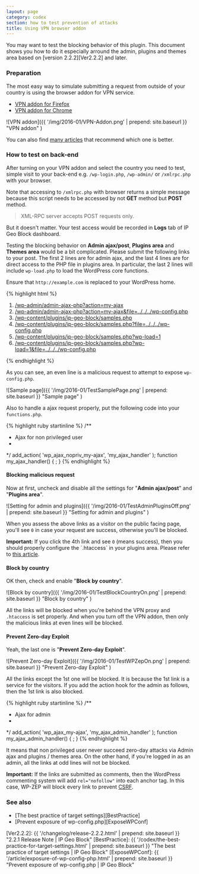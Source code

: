 ```yaml
---
layout: page
category: codex
section: how to test prevention of attacks
title: Using VPN browser addon
---
```


You may want to test the blocking behavior of this plugin. This document 
shows you how to do it especially arround the admin, plugins and themes 
area based on [version 2.2.2][Ver2.2.2] and later.

<!--more-->

### Preparation ###

The most easy way to simulate submitting a request from outside of your 
country is using the browser addon for VPN service.

- [VPN addon for Firefox][VPN-Firefox]
- [VPN addon for Chrome][VPN-Chrome]

![VPN addon]({{ '/img/2016-01/VPN-Addon.png' | prepend: site.baseurl }}
 "VPN addon"
)

You can also find [many articles][VPN-ADDON] that recommend which one is better.

### How to test on back-end ###

After turning on your VPN addon and select the country you need to test, simple 
visit to your back-end e.g. `/wp-login.php`, `/wp-admin/` or `/xmlrpc.php` with 
your browser.

Note that accessing to `/xmlrpc.php` with browser returns a simple message 
because this script needs to be accessed by not **GET** method but **POST** 
method.

> XML-RPC server accepts POST requests only.

But it doesn't matter. Your test access would be recorded in **Logs** tab of 
IP Geo Block dashboard.

Testing the blocking behavior on **Admin ajax/post**, **Plugins area** and 
**Themes area** would be a bit complicated. Please submit the following links 
to your post. The first 2 lines are for admin ajax, and the last 4 lines are 
for direct access to the PHP file in plugins area. In particular, the last 2 
lines will include `wp-load.php` to load the WordPress core functions.

Ensure that `http://example.com` is replaced to your WordPress home.

{% highlight html %}
<ol>
    <li><a href="http://example.com/wp-admin/admin-ajax.php?action=my-ajax">/wp-admin/admin-ajax-php?action=my-ajax</a>
    <li><a href="http://example.com/wp-admin/admin-ajax.php?action=my-ajax&file=../../../wp-config.php">/wp-admin/admin-ajax-php?action=my-ajax&file=../../../wp-config.php</a></li>
    <li><a href="http://example.com/wp-content/plugins/ip-geo-block/samples.php">/wp-content/plugins/ip-geo-block/samples.php</a></li>
    <li><a href="http://example.com/wp-content/plugins/ip-geo-block/samples.php?file=../../../wp-config.php">/wp-content/plugins/ip-geo-block/samples.php?file=../../../wp-config.php</a></li>
    <li><a href="http://example.com/wp-content/plugins/ip-geo-block/samples.php?wp-load=1">/wp-content/plugins/ip-geo-block/samples.php?wp-load=1</a></li>
    <li><a href="http://example.com/wp-content/plugins/ip-geo-block/samples.php?wp-load=1&file=../../../wp-config.php">/wp-content/plugins/ip-geo-block/samples.php?wp-load=1&file=../../../wp-config.php</a></li>
</ol>
{% endhighlight %}

As you can see, an even line is a malicious request to attempt to expose 
`wp-config.php`.

![Sample page]({{ '/img/2016-01/TestSamplePage.png' | prepend: site.baseurl }}
 "Sample page"
)

Also to handle a ajax request properly, put the following code into your 
`functions.php`.

{% highlight ruby startinline %}
/**
 * Ajax for non privileged user
 *
 */
add_action( 'wp_ajax_nopriv_my-ajax', 'my_ajax_handler' );
function my_ajax_handler() {
    ;
}
{% endhighlight %}

#### Blocking malicious request ####

Now at first, uncheck and disable all the settings for "**Admin ajax/post**" 
and "**Plugins area**".

![Setting for admin and plugins]({{ '/img/2016-01/TestAdminPluginsOff.png' | prepend: site.baseurl }}
 "Setting for admin and plugins"
)

When you assess the above links as a visitor on the public facing page, you'll 
see `0` in case your request are success, otherwise you'll be blocked.

<div class="alert alert-warning">
  <strong>Important:</strong>
  If you click the 4th link and see <code>0</code> (means success), then you 
  should properly configure the `.htaccess` in your plugins area. Please refer 
  to <a href="/article/exposure-of-wp-config-php.html"
  title="Prevent exposure of wp-config.php | IP Geo Block">this article</a>.
</div>

#### Block by country ####

OK then, check and enable "**Block by country**".

![Block by country]({{ '/img/2016-01/TestBlockCountryOn.png' | prepend: site.baseurl }}
 "Block by country"
)

All the links will be blocked when you're behind the VPN proxy and `.htaccess` 
is set properly. And when you turn off the VPN addon, then only the malicious 
links at even lines will be blocked.

#### Prevent Zero-day Exploit ####

Yeah, the last one is "**Prevent Zero-day Exploit**".

![Prevent Zero-day Exploit]({{ '/img/2016-01/TestWPZepOn.png' | prepend: site.baseurl }}
 "Prevent Zero-day Exploit"
)

All the links except the 1st one will be blocked. It is because the 1st link 
is a service for the visitors. If you add the action hook for the admin as 
follows, then the 1st link is also blocked.

{% highlight ruby startinline %}
/**
 * Ajax for admin
 *
 */
add_action( 'wp_ajax_my-ajax', 'my_ajax_admin_handler' );
function my_ajax_admin_handler() {
    ;
}
{% endhighlight %}

It means that non privileged user never succeed zero-day attacks via Admin 
ajax and plugins / themes area. On the other hand, if you're logged in as an 
admin, all the links at odd lines will not be blocked.

<div class="alert alert-warning">
  <strong>Important:</strong>
  If the links are submitted as comments, then the WordPress commenting system 
  will add <code>rel="nofollow"</code> into each anchor tag. In this case, 
  WP-ZEP will block every link to prevent
  <a href="https://en.wikipedia.org/wiki/Cross-site_request_forgery"
  title="Cross-site request forgery - Wikipedia, the free encyclopedia">CSRF</a>.
</div>

### See also ###

- [The best practice of target settings][BestPractice]
- [Prevent exposure of wp-config.php][ExposeWPConf]

[IP-Geo-Block]: https://wordpress.org/plugins/ip-geo-block/ "WordPress › IP Geo Block « WordPress Plugins"
[VPN-Firefox]:  https://addons.mozilla.org/firefox/search/?q=vpn "vpn :: Searcg :: Add-ons for Firefox"
[VPN-Chrome]:   https://chrome.google.com/webstore/search/vpn "Chrome Web Store"
[VPN-ADDON]:    https://www.google.co.jp/search?q=browser+addon+vpn+service "browser addon vpn service - Google search"
[Ver2.2.2]:     {{ '/changelog/release-2.2.2.html'                     | prepend: site.baseurl }} "2.2.1 Release Note | IP Geo Block"
[BestPractice]: {{ '/codex/the-best-practice-for-target-settings.html' | prepend: site.baseurl }} "The best practice of target settings | IP Geo Block"
[ExposeWPConf]: {{ '/article/exposure-of-wp-config-php.html'           | prepend: site.baseurl }} "Prevent exposure of wp-config.php | IP Geo Block"

